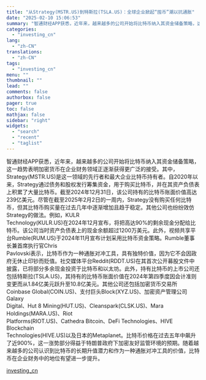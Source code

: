 ```yaml
---
title: "从Strategy(MSTR.US)到特斯拉(TSLA.US)：全球企业掀起“囤币”潮以抗通胀"
date: "2025-02-10 15:06:53"
summary: "智通财经APP获悉，近年来，越来越多的公司开始将比特币纳入其资金储备策略，这一趋势表明加密货币在企..."
categories:
  - "investing_cn"
lang:
  - "zh-CN"
translations:
  - "zh-CN"
tags:
  - "investing_cn"
menu: ""
thumbnail: ""
lead: ""
comments: false
authorbox: false
pager: true
toc: false
mathjax: false
sidebar: "right"
widgets:
  - "search"
  - "recent"
  - "taglist"
---
```


智通财经APP获悉，近年来，越来越多的公司开始将比特币纳入其资金储备策略，这一趋势表明加密货币在企业财务领域正逐渐获得更广泛的接受。其中，Strategy(MSTR.US)是这一领域的先行者和最大企业比特币持有者。自2020年以来，Strategy通过债务和股权发行筹集资金，用于购买比特币，并在其资产负债表上积累了大量比特币。截至2024年12月31日，该公司持有的比特币账面价值高达239亿美元。尽管在截至2025年2月2日的一周内，Strategy没有购买任何比特币，但其比特币购买量在过去几年中逐渐增加且趋于稳定。其他公司也纷纷效仿Strategy的做法。例如，KULR   
Technology(KULR.US)在2024年12月宣布，将把高达90%的剩余现金分配给比特币。该公司当时资产负债表上的现金余额超过1200万美元。此外，视频共享平台Rumble(RUM.US)于2024年11月宣布计划采用比特币资金策略。Rumble董事长兼首席执行官Chris   
Pavlovski表示，比特币作为一种通胀对冲工具，具有独特价值，因为它不会因政府无休止印钞而贬值。社交媒体平台Reddit(RDDT.US)在其首次公开募股文件中披露，已将部分多余现金投资于比特币和以太坊。此外，持有比特币的上市公司还包括特斯拉(TSLA.US)，其持有的比特币账面价值在2024年第四季度因会计准则变更而从1.84亿美元跃升至10.8亿美元。其他公司还包括加密货币交易所Coinbase Global(COIN.US)、支付巨头Block(XYZ.US)、加密资产管理公司Galaxy   
Digital、Hut 8 Mining(HUT.US)、Cleanspark(CLSK.US)、Mara Holdings(MARA.US)、Riot   
Platforms(RIOT.US)、Cathedra Bitcoin、DeFi Technologies、HIVE Blockchain   
Technologies(HIVE.US)以及日本的Metaplanet。比特币价格在过去五年中飙升了近900%，这一涨势部分得益于特朗普政府下加密友好监管环境的预期。随着越来越多的公司认识到比特币的长期升值潜力和作为一种通胀对冲工具的价值，比特币在企业财务中的地位有望进一步提升。

[investing_cn](https://cn.investing.com/news/stock-market-news/article-2663790)
